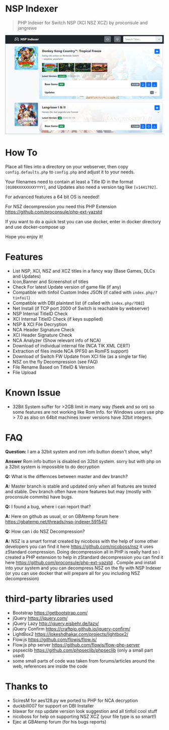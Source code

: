 # NSP Indexer
> PHP Indexer for Switch NSP (XCI NSZ XCZ) by proconsule and jangrewe

![Preview](docs/preview.jpg)

# How To
Place all files into a directory on your webserver, then copy `config.defaults.php` to `config.php` and adjust it to your needs.

Your filenames need to contain at least a Title ID in the format `[0100XXXXXXXXYYYY]`, and Updates also need a version tag like `[v1441792]`.

For advanced features a 64 bit OS is needed!

For NSZ decompression you need this PHP Extension https://github.com/proconsule/php-ext-yazstd

If you want to do a quick test you can use docker, enter in docker directory and use docker-compose up

Hope you enjoy it!

# Features
- List NSP, XCI, NSZ and XCZ titles in a fancy way (Base Games, DLCs and Updates)
- Icon,Banner and Screenshot of titles
- Check For latest Update version of game file (if any)
- Compatible with tinfoil Custom Index JSON (if called with `index.php/?tinfoil`)
- Compatible with DBI plaintext list (if called with `index.php/?DBI`)
- Net Install (if TCP port 2000 of Switch is reachable by webserver)
- NSP Internal TitleID Check
- XCI Internal TitleID Check (if keys supplied)
- NSP & XCI File Decryption
- NCA Header Signature Check
- XCI Header Signature Check
- NCA Analyzer (Show relevant info of NCA)
- Download of individual internal file (NCA TIK XML CERT)
- Extraction of files inside NCA (PFS0 an RomFS support)
- Download of Switch FW Update from XCI file (as a single tar file)
- NSZ on the fly Decompression (see FAQ)
- File Rename Based on TitleID & Version
- File Upload

# Known Issue
- 32Bit System suffer for >2GB limit in many way (fseek and so on) so some features are not working like Rom Info. for Windows users use php > 7.0 as also on 64bit machines lower versions have 32bit integers.

# FAQ
**Question:** I am a 32bit system and rom info button doesn't show, why?

**Answer** Rom info button is disabled on 32bit system. sorry but with php on a 32bit system is impossible to do decryption

**Q:** What is the differnces between master and dev branch?

**A:** Master branch is stable and updated only when all features are tested and stable. Dev branch often have more features but may (mostly with proconsule commits) have bugs.

**Q:** I found a bug, where i can report that?

**A:** Here on github as usual, or on GBAtemp forum here https://gbatemp.net/threads/nsp-indexer.591541/

**Q:** How can i do NSZ Decompression?

**A:** NSZ is a smart format created by nicoboss with the help of some other developers you can find it here https://github.com/nicoboss/nsz it uses zStandard compression. Doing decompression all in PHP is really hard so i created a PHP extension to help in zStandard decompression you can find it here https://github.com/proconsule/php-ext-yazstd . Compile and install into your system and you can decompress NSZ on the fly with NSP Indexer (or you can use docker that will prepare all for you including NSZ decompression)

# third-party libraries used
- Bootstrap https://getbootstrap.com/
- jQuery https://jquery.com/
- jQuery Lazy http://jquery.eisbehr.de/lazy/
- jQuery Confirm https://craftpip.github.io/jquery-confirm/
- LightBox2 https://lokeshdhakar.com/projects/lightbox2/
- Flow.js https://github.com/flowjs/flow.js/
- Flow.js php server https://github.com/flowjs/flow-php-server
- pspseclib https://github.com/phpseclib/phpseclib (only a small part used)
- some small parts of code was taken from forums/articles around the web, references are inside the code

# Thanks to
- SciresM for aes128.py we ported to PHP for NCA decryption
- duckbill007 for support on DBI Installer
- blawar for nsp update version look suggestion and all tinfoil cool stuff
- nicoboss for help on supporting NSZ XCZ (your file type is so smart!)
- Ejec at GBAtemp forum (for his bugs reports)
